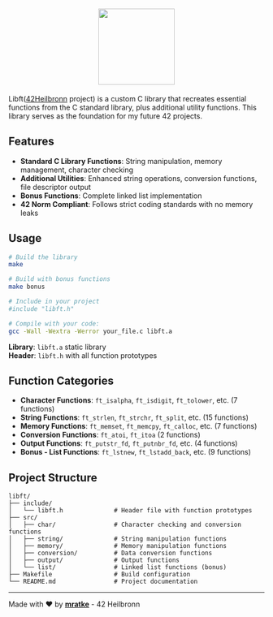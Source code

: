 <div align="center">

# <img src="https://github.com/Grihladin/42-project-badges/blob/main/badges/libfte.png" width="150" height="150"> 

</div>

Libft([42Heilbronn](https://www.42heilbronn.de/en/) project) is a custom C library that recreates essential functions from the C standard library, plus additional utility functions. This library serves as the foundation for my future 42 projects.

## Features

- **Standard C Library Functions**: String manipulation, memory management, character checking
- **Additional Utilities**: Enhanced string operations, conversion functions, file descriptor output
- **Bonus Functions**: Complete linked list implementation
- **42 Norm Compliant**: Follows strict coding standards with no memory leaks

## Usage

```bash
# Build the library
make

# Build with bonus functions
make bonus

# Include in your project
#include "libft.h"

# Compile with your code:
gcc -Wall -Wextra -Werror your_file.c libft.a
```

**Library**: `libft.a` static library  
**Header**: `libft.h` with all function prototypes

## Function Categories

- **Character Functions**: `ft_isalpha`, `ft_isdigit`, `ft_tolower`, etc. (7 functions)
- **String Functions**: `ft_strlen`, `ft_strchr`, `ft_split`, etc. (15 functions)
- **Memory Functions**: `ft_memset`, `ft_memcpy`, `ft_calloc`, etc. (7 functions)
- **Conversion Functions**: `ft_atoi`, `ft_itoa` (2 functions)
- **Output Functions**: `ft_putstr_fd`, `ft_putnbr_fd`, etc. (4 functions)
- **Bonus - List Functions**: `ft_lstnew`, `ft_lstadd_back`, etc. (9 functions)

## Project Structure

```
libft/
├── include/
│   └── libft.h              # Header file with function prototypes
├── src/
│   ├── char/                # Character checking and conversion functions
│   ├── string/              # String manipulation functions
│   ├── memory/              # Memory manipulation functions
│   ├── conversion/          # Data conversion functions
│   ├── output/              # Output functions
│   └── list/                # Linked list functions (bonus)
├── Makefile                 # Build configuration
└── README.md                # Project documentation
```

---

Made with ❤️ by **[mratke](https://github.com/Grihladin)** - 42 Heilbronn
